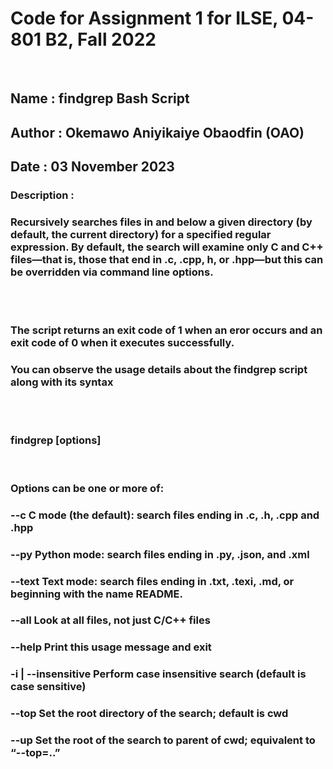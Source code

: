 # Code for Assignment 1 for ILSE, 04-801 B2, Fall 2022

<br/>

## Name : findgrep Bash Script
## Author : Okemawo Aniyikaiye Obaodfin (OAO)
## Date : 03 November 2023
### Description : 
### Recursively searches files in and below a given directory (by default, the current directory) for a specified regular expression. By default, the search will examine only C and C++ files—that is, those that end in .c, .cpp, h, or .hpp—but this can be overridden via command line options.

<br/>
<br/>

### The script returns an exit code of 1 when an eror occurs and an exit code of 0 when it executes successfully.
### You can observe the usage details about the findgrep script along with its syntax

<br/>
<br/>

### findgrep [options] <egrep-pattern>

<br/>

###     Options can be one or more of:
###       --c                   C mode (the default): search files ending in .c, .h, .cpp and .hpp
###       --py                  Python mode: search files ending in .py, .json, and .xml
###       --text                Text mode: search files ending in .txt, .texi, .md, or beginning with the name README.
###       --all                 Look at all files, not just C/C++ files
###       --help                Print this usage message and exit
###       -i | --insensitive    Perform case insensitive search (default is case sensitive)
###       --top <rootdir>       Set the root directory of the search; default is cwd
###       --up                  Set the root of the search to parent of cwd; equivalent to “--top=..”
